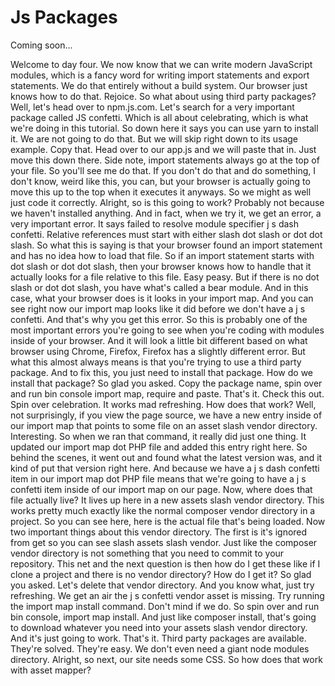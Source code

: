 # Js Packages

Coming soon...

Welcome to day four. We now know that we can write modern JavaScript modules, which
is a fancy word for writing import statements and export statements. We do that
entirely without a build system. Our browser just knows how to do that. Rejoice. So
what about using third party packages? Well, let's head over to npm.js.com. Let's
search for a very important package called JS confetti. Which is all about
celebrating, which is what we're doing in this tutorial. So down here it says you can
use yarn to install it. We are not going to do that. But we will skip right down to
its usage example. Copy that. Head over to our app.js and we will paste that in. Just
move this down there. Side note, import statements always go at the top of your file.
So you'll see me do that. If you don't do that and do something, I don't know, weird
like this, you can, but your browser is actually going to move this up to the top
when it executes it anyways. So we might as well just code it correctly. Alright, so
is this going to work? Probably not because we haven't installed anything. And in
fact, when we try it, we get an error, a very important error. It says failed to
resolve module specifier j s dash confetti. Relative references must start with
either slash dot slash or dot dot slash. So what this is saying is that your browser
found an import statement and has no idea how to load that file. So if an import
statement starts with dot slash or dot dot slash, then your browser knows how to
handle that it actually looks for a file relative to this file. Easy peasy. But if
there is no dot slash or dot dot slash, you have what's called a bear module. And in
this case, what your browser does is it looks in your import map. And you can see
right now our import map looks like it did before we don't have a j s confetti. And
that's why you get this error. So this is probably one of the most important errors
you're going to see when you're coding with modules inside of your browser. And it
will look a little bit different based on what browser using Chrome, Firefox, Firefox
has a slightly different error. But what this almost always means is that you're
trying to use a third party package. And to fix this, you just need to install that
package. How do we install that package? So glad you asked. Copy the package name,
spin over and run bin console import map, require and paste. That's it. Check this
out. Spin over celebration. It works mad refreshing. How does that work? Well, not
surprisingly, if you view the page source, we have a new entry inside of our import
map that points to some file on an asset slash vendor directory. Interesting. So when
we ran that command, it really did just one thing. It updated our import map dot PHP
file and added this entry right here. So behind the scenes, it went out and found
what the latest version was, and it kind of put that version right here. And because
we have a j s dash confetti item in our import map dot PHP file means that we're
going to have a j s confetti item inside of our import map on our page. Now, where
does that file actually live? It lives up here in a new assets slash vendor
directory. This works pretty much exactly like the normal composer vendor directory
in a project. So you can see here, here is the actual file that's being loaded. Now
two important things about this vendor directory. The first is it's ignored from get
so you can see slash assets slash vendor. Just like the composer vendor directory is
not something that you need to commit to your repository. This net and the next
question is then how do I get these like if I clone a project and there is no vendor
directory? How do I get it? So glad you asked. Let's delete that vendor directory.
And you know what, just try refreshing. We get an air the j s confetti vendor asset
is missing. Try running the import map install command. Don't mind if we do. So spin
over and run bin console, import map install. And just like composer install, that's
going to download whatever you need into your assets slash vendor directory. And it's
just going to work. That's it. Third party packages are available. They're solved.
They're easy. We don't even need a giant node modules directory. Alright, so next,
our site needs some CSS. So how does that work with asset mapper?
